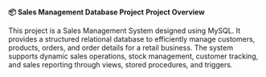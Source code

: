 **📦 Sales Management Database Project**
**Project Overview**

This project is a Sales Management System designed using MySQL. It provides a structured relational database to efficiently manage customers, products, orders, and order details for a retail business.
The system supports dynamic sales operations, stock management, customer tracking, and sales reporting through views, stored procedures, and triggers.
